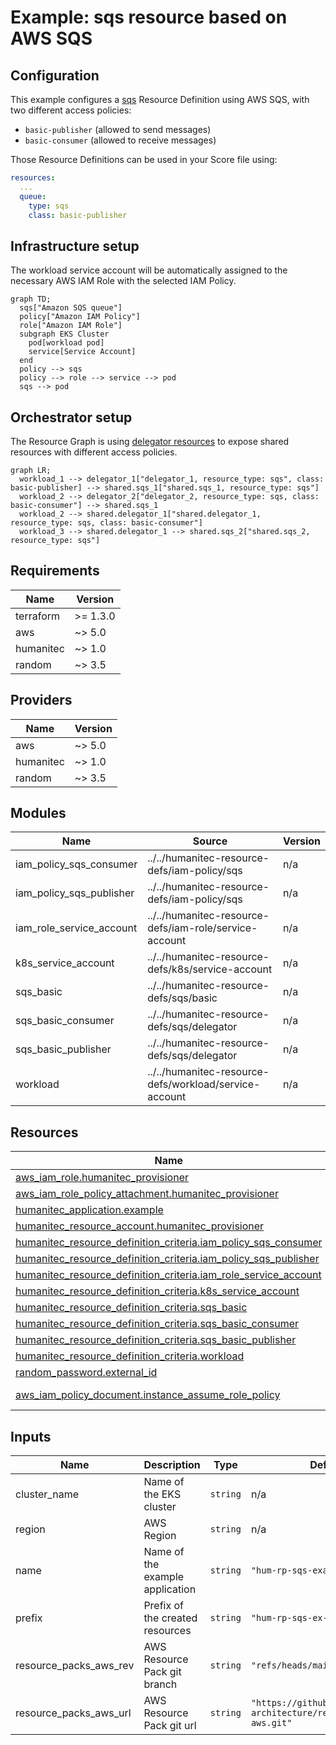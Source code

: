 # Example: sqs resource based on AWS SQS

## Configuration
This example configures a [sqs](https://developer.humanitec.com/platform-orchestrator/reference/resource-types/#sqs) Resource Definition using AWS SQS, with two different access policies:

* `basic-publisher` (allowed to send messages)
* `basic-consumer` (allowed to receive messages)

Those Resource Definitions can be used in your Score file using:

```yaml
resources:
  ...
  queue:
    type: sqs
    class: basic-publisher
```

## Infrastructure setup
The workload service account will be automatically assigned to the necessary AWS IAM Role with the selected IAM Policy.

```mermaid
graph TD;
  sqs["Amazon SQS queue"]
  policy["Amazon IAM Policy"]
  role["Amazon IAM Role"]
  subgraph EKS Cluster
    pod[workload pod]
    service[Service Account]
  end
  policy --> sqs
  policy --> role --> service --> pod
  sqs --> pod
```

## Orchestrator setup
The Resource Graph is using [delegator resources](https://developer.humanitec.com/platform-orchestrator/examples/resource-graph-patterns/#delegator-resource) to expose shared resources with different access policies.

```mermaid
graph LR;
  workload_1 --> delegator_1["delegator_1, resource_type: sqs", class: basic-publisher] --> shared.sqs_1["shared.sqs_1, resource_type: sqs"]
  workload_2 --> delegator_2["delegator_2, resource_type: sqs, class: basic-consumer"] --> shared.sqs_1
  workload_2 --> shared.delegator_1["shared.delegator_1, resource_type: sqs, class: basic-consumer"]
  workload_3 --> shared.delegator_1 --> shared.sqs_2["shared.sqs_2, resource_type: sqs"]
```

<!-- BEGIN_TF_DOCS -->
## Requirements

| Name | Version |
|------|---------|
| terraform | >= 1.3.0 |
| aws | ~> 5.0 |
| humanitec | ~> 1.0 |
| random | ~> 3.5 |

## Providers

| Name | Version |
|------|---------|
| aws | ~> 5.0 |
| humanitec | ~> 1.0 |
| random | ~> 3.5 |

## Modules

| Name | Source | Version |
|------|--------|---------|
| iam\_policy\_sqs\_consumer | ../../humanitec-resource-defs/iam-policy/sqs | n/a |
| iam\_policy\_sqs\_publisher | ../../humanitec-resource-defs/iam-policy/sqs | n/a |
| iam\_role\_service\_account | ../../humanitec-resource-defs/iam-role/service-account | n/a |
| k8s\_service\_account | ../../humanitec-resource-defs/k8s/service-account | n/a |
| sqs\_basic | ../../humanitec-resource-defs/sqs/basic | n/a |
| sqs\_basic\_consumer | ../../humanitec-resource-defs/sqs/delegator | n/a |
| sqs\_basic\_publisher | ../../humanitec-resource-defs/sqs/delegator | n/a |
| workload | ../../humanitec-resource-defs/workload/service-account | n/a |

## Resources

| Name | Type |
|------|------|
| [aws_iam_role.humanitec_provisioner](https://registry.terraform.io/providers/hashicorp/aws/latest/docs/resources/iam_role) | resource |
| [aws_iam_role_policy_attachment.humanitec_provisioner](https://registry.terraform.io/providers/hashicorp/aws/latest/docs/resources/iam_role_policy_attachment) | resource |
| [humanitec_application.example](https://registry.terraform.io/providers/humanitec/humanitec/latest/docs/resources/application) | resource |
| [humanitec_resource_account.humanitec_provisioner](https://registry.terraform.io/providers/humanitec/humanitec/latest/docs/resources/resource_account) | resource |
| [humanitec_resource_definition_criteria.iam_policy_sqs_consumer](https://registry.terraform.io/providers/humanitec/humanitec/latest/docs/resources/resource_definition_criteria) | resource |
| [humanitec_resource_definition_criteria.iam_policy_sqs_publisher](https://registry.terraform.io/providers/humanitec/humanitec/latest/docs/resources/resource_definition_criteria) | resource |
| [humanitec_resource_definition_criteria.iam_role_service_account](https://registry.terraform.io/providers/humanitec/humanitec/latest/docs/resources/resource_definition_criteria) | resource |
| [humanitec_resource_definition_criteria.k8s_service_account](https://registry.terraform.io/providers/humanitec/humanitec/latest/docs/resources/resource_definition_criteria) | resource |
| [humanitec_resource_definition_criteria.sqs_basic](https://registry.terraform.io/providers/humanitec/humanitec/latest/docs/resources/resource_definition_criteria) | resource |
| [humanitec_resource_definition_criteria.sqs_basic_consumer](https://registry.terraform.io/providers/humanitec/humanitec/latest/docs/resources/resource_definition_criteria) | resource |
| [humanitec_resource_definition_criteria.sqs_basic_publisher](https://registry.terraform.io/providers/humanitec/humanitec/latest/docs/resources/resource_definition_criteria) | resource |
| [humanitec_resource_definition_criteria.workload](https://registry.terraform.io/providers/humanitec/humanitec/latest/docs/resources/resource_definition_criteria) | resource |
| [random_password.external_id](https://registry.terraform.io/providers/hashicorp/random/latest/docs/resources/password) | resource |
| [aws_iam_policy_document.instance_assume_role_policy](https://registry.terraform.io/providers/hashicorp/aws/latest/docs/data-sources/iam_policy_document) | data source |

## Inputs

| Name | Description | Type | Default | Required |
|------|-------------|------|---------|:--------:|
| cluster\_name | Name of the EKS cluster | `string` | n/a | yes |
| region | AWS Region | `string` | n/a | yes |
| name | Name of the example application | `string` | `"hum-rp-sqs-example"` | no |
| prefix | Prefix of the created resources | `string` | `"hum-rp-sqs-ex-"` | no |
| resource\_packs\_aws\_rev | AWS Resource Pack git branch | `string` | `"refs/heads/main"` | no |
| resource\_packs\_aws\_url | AWS Resource Pack git url | `string` | `"https://github.com/humanitec-architecture/resource-packs-aws.git"` | no |
<!-- END_TF_DOCS -->

